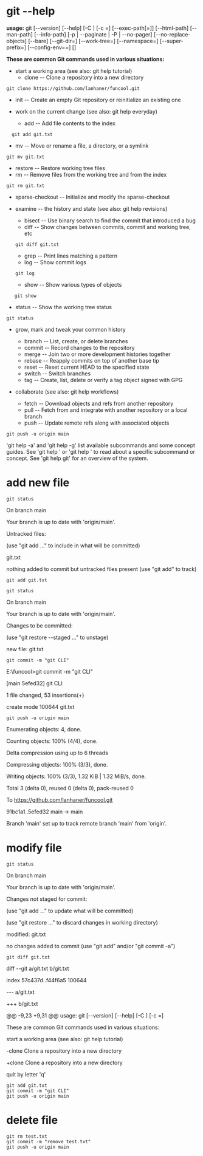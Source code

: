 # git --help
**usage:**
git [--version] [--help] [-C <path>] [-c <name>=<value>]
    [--exec-path[=<path>]] [--html-path] [--man-path] [--info-path]
	[-p | --paginate | -P | --no-pager] [--no-replace-objects] [--bare]
	[--git-dir=<path>] [--work-tree=<path>] [--namespace=<name>]
	[--super-prefix=<path>] [--config-env=<name>=<envvar>]
	<command> [<args>]

**These are common Git commands used in various situations:**

- start a working area (see also: git help tutorial)
   - clone     --     Clone a repository into a new directory
 ```example
 git clone https://github.com/lanhaner/funcool.git
 ```
   - init       --       Create an empty Git repository or reinitialize an existing one

- work on the current change (see also: git help everyday)
   - add         --      Add file contents to the index
 ```example
   git add git.txt
   ```
   - mv           --     Move or rename a file, a directory, or a symlink
  ```example
  git mv git.txt
  ```
   - restore      --   Restore working tree files
   - rm            --    Remove files from the working tree and from the index
   ```example
 git rm git.txt
 ```
   - sparse-checkout --  Initialize and modify the sparse-checkout

- examine -- the history and state (see also: git help revisions)
   - bisect      --    Use binary search to find the commit that introduced a bug
   - diff        --      Show changes between commits, commit and working tree, etc
   ```example
   git diff git.txt
   ```
   - grep      --      Print lines matching a pattern
   - log       --       Show commit logs
   ```exapmle 
   git log
   ```
   - show      --     Show various types of objects
```example
   git show
   ```
   - status     --     Show the working tree status
   ```exapmle 
   git status
   ```

- grow, mark and tweak your common history
   - branch      --      List, create, or delete branches
   - commit     --       Record changes to the repository
   - merge       --      Join two or more development histories together
   - rebase     --       Reapply commits on top of another base tip
   - reset     --        Reset current HEAD to the specified state
   - switch      --      Switch branches
   - tag        --       Create, list, delete or verify a tag object signed with GPG

- collaborate (see also: git help workflows)
   - fetch      --      Download objects and refs from another repository
   - pull       --       Fetch from and integrate with another repository or a local branch
   - push       --     Update remote refs along with associated objects
```example
git push -u origin main
```

'git help -a' and 'git help -g' list available subcommands and some
concept guides. See 'git help <command>' or 'git help <concept>'
to read about a specific subcommand or concept.
See 'git help git' for an overview of the system.

# add new file
```
git status
```
On branch main

Your branch is up to date with 'origin/main'.

Untracked files:

  (use "git add <file>..." to include in what will be committed)
  
  git.txt


nothing added to commit but untracked files present (use "git add" to track)

```
git add git.txt
```
```
git status
```
On branch main

Your branch is up to date with 'origin/main'.


Changes to be committed:

 (use "git restore --staged <file>..." to unstage)
 
 new file:   git.txt

```
git commit -m "git CLI"
```

E:\funcool>git commit -m "git CLI"

[main 5efed32] git CLI

 1 file changed, 53 insertions(+)
 
 create mode 100644 git.txt

```
git push -u origin main
```
Enumerating objects: 4, done.

Counting objects: 100% (4/4), done.

Delta compression using up to 6 threads

Compressing objects: 100% (3/3), done.

Writing objects: 100% (3/3), 1.32 KiB | 1.32 MiB/s, done.

Total 3 (delta 0), reused 0 (delta 0), pack-reused 0

To https://github.com/lanhaner/funcool.git

   91bc1a1..5efed32  main -> main
   
Branch 'main' set up to track remote branch 'main' from 'origin'.

# modify file
```
git status
```
On branch main

Your branch is up to date with 'origin/main'.

Changes not staged for commit:

  (use "git add <file>..." to update what will be committed)
  
  (use "git restore <file>..." to discard changes in working directory)
  
  modified:   git.txt

no changes added to commit (use "git add" and/or "git commit -a")
```
git diff git.txt
```
diff --git a/git.txt b/git.txt

index 57c437d..f44f6a5 100644

--- a/git.txt

+++ b/git.txt

@@ -9,23 +9,31 @@ usage: git [--version] [--help] [-C <path>] [-c <name>=<value>]

 These are common Git commands used in various situations:

 start a working area (see also: git help tutorial)
 
-clone             Clone a repository into a new directory

+clone          Clone a repository into a new directory

quit by letter 'q'

```
git add git.txt
git commit -m "git CLI"
git push -u origin main
```

# delete file
```
git rm test.txt
git commit -m "remove test.txt"
git push -u origin main
```